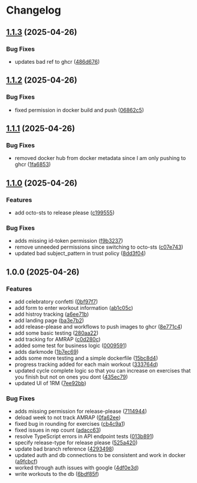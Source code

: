 # Changelog

## [1.1.3](https://github.com/jburns24/53one/compare/v1.1.2...v1.1.3) (2025-04-26)


### Bug Fixes

* updates bad ref to ghcr ([486d676](https://github.com/jburns24/53one/commit/486d676f77b8652e3390a1e4520ce6a4c7c57b90))

## [1.1.2](https://github.com/jburns24/53one/compare/v1.1.1...v1.1.2) (2025-04-26)


### Bug Fixes

* fixed permission in docker build and push ([06862c5](https://github.com/jburns24/53one/commit/06862c5bead7424fda406c88a6b88e3c3ba668b7))

## [1.1.1](https://github.com/jburns24/53one/compare/v1.1.0...v1.1.1) (2025-04-26)


### Bug Fixes

* removed docker hub from docker metadata since I am only pushing to ghcr ([1fa6853](https://github.com/jburns24/53one/commit/1fa68532d3b76d84f989e78b074504229a6dbb0a))

## [1.1.0](https://github.com/jburns24/53one/compare/v1.0.0...v1.1.0) (2025-04-26)


### Features

* add octo-sts to release please ([c199555](https://github.com/jburns24/53one/commit/c19955598798207143615db543d7e1b5df748bda))


### Bug Fixes

* adds missing id-token permission ([f9b3237](https://github.com/jburns24/53one/commit/f9b32374630af71d7d04dcb943fa4438e97c30aa))
* remove unneeded permissions since switching to octo-sts ([c07e743](https://github.com/jburns24/53one/commit/c07e74330f975cc4bc50bbfe67b07643830d2d8f))
* updated bad subject_pattern in trust policy ([8dd3f04](https://github.com/jburns24/53one/commit/8dd3f04f9052b1a5f535761f6b6a413e7caf2ae0))

## 1.0.0 (2025-04-26)


### Features

* add celebratory confetti ([0bf97f7](https://github.com/jburns24/53one/commit/0bf97f70369e1921dd5a34da1abd3ba23e9b19d5))
* add form to enter workout information ([ab1c05c](https://github.com/jburns24/53one/commit/ab1c05cbf4c4d5cd95cf62bc98cced1387625dae))
* add histroy tracking ([a6ee71b](https://github.com/jburns24/53one/commit/a6ee71b8c6d04b45c24dff322588039fa8126dd8))
* add landing page ([ba3e7b2](https://github.com/jburns24/53one/commit/ba3e7b281d53abc8206b9424119b55568fe03f62))
* add release-please and workflows to push images to ghcr ([8e771c4](https://github.com/jburns24/53one/commit/8e771c43211c0a4c7193b35b9b64b99cb05e3aaa))
* add some basic testing ([280aa22](https://github.com/jburns24/53one/commit/280aa22e65aef5cfcb8033b0e041c674f167df9c))
* add tracking for AMRAP ([c0d280c](https://github.com/jburns24/53one/commit/c0d280c5159c53e8d93ac62d53a7e2797598acf3))
* added some test for business logic ([0009591](https://github.com/jburns24/53one/commit/000959119a380b688e9c95baee34999b2413ec07))
* adds darkmode ([1b7ec69](https://github.com/jburns24/53one/commit/1b7ec6965763bbc4ff1958d44d33d4f14e2be974))
* adds some more testing and a simple dockerfile ([15bc8d4](https://github.com/jburns24/53one/commit/15bc8d4805a7469a8ca70cb041abcf71e74df624))
* progress tracking added for each main workout ([333764d](https://github.com/jburns24/53one/commit/333764d6ca354c5077627a6ec8825d1cdb971c06))
* updated cycle complete logic so that you can increase on exercises that you finish but not on ones you dont ([435ec79](https://github.com/jburns24/53one/commit/435ec79d81d6c6de46b1f562dfa509e26ae21042))
* updated UI of 1RM ([7ee92bb](https://github.com/jburns24/53one/commit/7ee92bb3b7c2a963ca77647ff5da0884de276c48))


### Bug Fixes

* adds missing permission for release-please ([7114944](https://github.com/jburns24/53one/commit/71149447ad06309f52ebc289e4165763da1e2f34))
* deload week to not track AMRAP ([0fa62ee](https://github.com/jburns24/53one/commit/0fa62eeccad3c7dbd35a6e8668bb99d43f76b965))
* fixed bug in rounding for exercises ([cb4c9a1](https://github.com/jburns24/53one/commit/cb4c9a1706f8aea845bf2f08b6115a9fef688c26))
* fixed issues in rep count ([adacc63](https://github.com/jburns24/53one/commit/adacc63ef5254b43b876036f7f61d2acb3b7e030))
* resolve TypeScript errors in API endpoint tests ([013b891](https://github.com/jburns24/53one/commit/013b8916affca49e5b98b5c4fe42800848b2034a))
* specify release-type for release please ([525a420](https://github.com/jburns24/53one/commit/525a420c04b54228c0b37ad1ce2ff1d783ea691c))
* update bad branch reference ([4293498](https://github.com/jburns24/53one/commit/42934989221baa0d073d8cbeb85eec36d3ece70f))
* updated auth and db connections to be consistent and work in docker ([a9fcbcf](https://github.com/jburns24/53one/commit/a9fcbcfe1e2c88c70de11c85db95fa0ac12973c1))
* worked through auth issues with google ([4df0e3d](https://github.com/jburns24/53one/commit/4df0e3de212d2b5210dd6130a490043653f2dcec))
* write workouts to the db ([6bdf85f](https://github.com/jburns24/53one/commit/6bdf85f44a856a92bd56bcb0affe9fb1578955d4))
